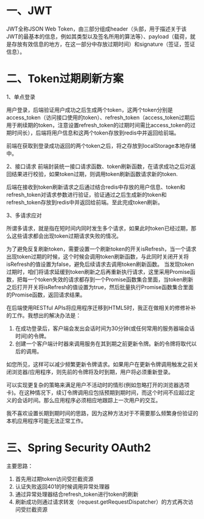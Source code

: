 # 一、JWT

JWT全称JSON Web Token，由三部分组成header（头部，用于描述关于该JWT的最基本的信息，例如其类型以及签名所用的算法等）、payload（载荷，就是存放有效信息的地方，在这一部分中存放过期时间）和signature（签证，签证信息）。

# 二、Token过期刷新方案

1、单点登录

用户登录，后端验证用户成功之后生成两个token，这两个token分别是access_token（访问接口使用的token）、refresh_token（access_token过期后用于刷续期的token，注意设置refresh_token的过期时间需比access_token的过期时间长），后端将用户信息和这两个token存放到redis中并返回给前端。

前端在获取到登录成功返回的两个token之后，将之存放到localStorage本地存储中。

2、接口请求
前端封装统一接口请求函数、token刷新函数，在请求成功之后对返回结果进行校验，如果token过期，则调用token刷新函数请求新的token.

后端在接收到token刷新请求之后通过结合redis中存放的用户信息、token和refresh_token对请求参数进行验证，验证通过之后生成新的token和refresh_token存放到redis中并返回给前端。至此完成token刷新。

3、多请求应对

所谓多请求，就是指在短时间内同时发生多个请求，如果此时token已经过期，那么这些请求都会出现token过期请求失败的情况。

为了避免反复刷新token，需要设置一个刷新token的开关isRefresh，当一个请求出现token过期的时候，这个时候会调用token刷新函数，与此同时关闭开关将isRefresh的值设置为false，避免后续请求去调用token刷新函数。
当发现token过期时，咱们将请求延缓到token刷新之后再重新执行请求，这里采用Promise函数，把每一个token失效的请求都存到一个Promise函数集合里面，当token刷新之后打开开关将isRefresh的值设置为true，然后批量执行Promise函数集合里面的Promise函数，返回请求结果。

在后端使用RESTful APIs将应用程序迁移到HTML5时，我正在做相关的修修补补的工作。我想出的解决办法是：

1. 在成功登录后，客户端会发出会话时间为30分钟(或任何常用的服务器端会话时间)的令牌。
2. 创建一个客户端计时器来调用服务在其到期之前更新令牌。新的令牌将取代以后的调用。

如您所见，这样可以减少频繁更新令牌请求。如果用户在更新令牌调用触发之前关闭浏览器/应用程序，则先前的令牌将及时到期，用户将必须重新登录。

可以实现更复杂的策略来满足用户不活动时的情形(例如忽略打开的浏览器选项卡)。在这种情况下，续订令牌调用应包括预期到期时间，而这个时间不应超过定义的会话时间。那么应用程序必须相应地跟踪上一次用户的交互。

我不喜欢设置长期到期时间的思路，因为这种方法对于不需要那么频繁身份验证的本机应用程序可能无法正常工作。

# 三、Spring Security OAuth2

主要思路：

1. 首先用过期token访问受拦截资源
2. 认证失败返回401的时候调用异常处理器
3. 通过异常处理器结合refresh_token进行token的刷新
4. 刷新成功则通过请求转发（request.getRequestDispatcher）的方式再次访问受拦截资源

